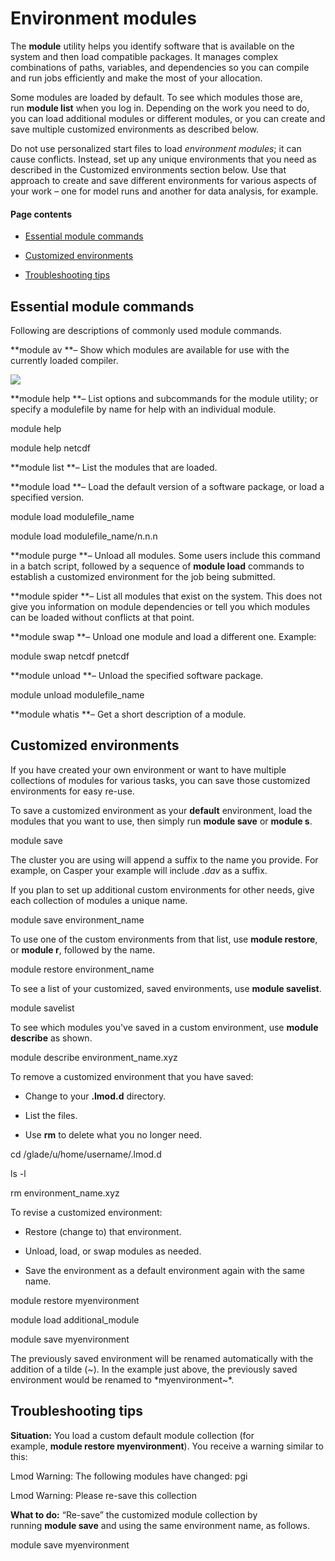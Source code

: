 # Environment modules

The **module** utility helps you identify software that is available on
the system and then load compatible packages. It manages complex
combinations of paths, variables, and dependencies so you can compile
and run jobs efficiently and make the most of your allocation.

Some modules are loaded by default. To see which modules those are,
run **module list** when you log in. Depending on the work you need to
do, you can load additional modules or different modules, or you can
create and save multiple customized environments as described below.

Do not use personalized start files to load *environment modules*; it
can cause conflicts. Instead, set up any unique environments that you
need as described in the Customized environments section below. Use that
approach to create and save different environments for various aspects
of your work – one for model runs and another for data analysis, for
example.

#### Page contents

- [Essential module commands](#Environmentmodules-Essentialmodulecomma)

- [Customized environments](#Environmentmodules-customCustomizedenvi)

- [Troubleshooting tips](#Environmentmodules-Troubleshootingtips)

## Essential module commands

Following are descriptions of commonly used module commands.

**module av **– Show which modules are available for use with the
currently loaded compiler.

![](media/image1.png)

**module help **– List options and subcommands for the module utility;
or specify a modulefile by name for help with an individual module.

module help

module help netcdf

**module list **– List the modules that are loaded.

**module load **– Load the default version of a software package, or
load a specified version.

module load modulefile_name

module load modulefile_name/n.n.n

**module purge **– Unload all modules. Some users include this command
in a batch script, followed by a sequence of **module load** commands to
establish a customized environment for the job being submitted.

**module spider **– List all modules that exist on the system. This does
not give you information on module dependencies or tell you which
modules can be loaded without conflicts at that point.

**module swap **– Unload one module and load a different one. Example:

module swap netcdf pnetcdf

**module unload **– Unload the specified software package.

module unload modulefile_name

**module whatis **– Get a short description of a module.

## Customized environments

If you have created your own environment or want to have multiple
collections of modules for various tasks, you can save those customized
environments for easy re-use.

To save a customized environment as your **default** environment, load
the modules that you want to use, then simply run **module
save** or **module s**.

module save

The cluster you are using will append a suffix to the name you provide.
For example, on Casper your example will include *.dav* as a suffix.

If you plan to set up additional custom environments for other needs,
give each collection of modules a unique name.

module save environment_name

To use one of the custom environments from that list, use **module
restore**, or **module r**, followed by the name.

module restore environment_name

To see a list of your customized, saved environments, use **module
savelist**.

module savelist

To see which modules you've saved in a custom environment, use **module
describe** as shown.

module describe environment_name.xyz

To remove a customized environment that you have saved:

- Change to your **.lmod.d** directory.

- List the files.

- Use **rm** to delete what you no longer need.

cd /glade/u/home/username/.lmod.d

ls -l

rm environment_name.xyz

To revise a customized environment:

- Restore (change to) that environment.

- Unload, load, or swap modules as needed.

- Save the environment as a default environment again with the same
  name.

module restore myenvironment

module load additional_module

module save myenvironment

The previously saved environment will be renamed automatically with the
addition of a tilde (~). In the example just above, the previously saved
environment would be renamed to *myenvironment~*.

## Troubleshooting tips

**Situation:** You load a custom default module collection (for
example, **module restore myenvironment**). You receive a warning
similar to this:

Lmod Warning: The following modules have changed: pgi

Lmod Warning: Please re-save this collection

**What to do:** “Re-save” the customized module collection by
running **module save** and using the same environment name, as follows.

module save myenvironment
